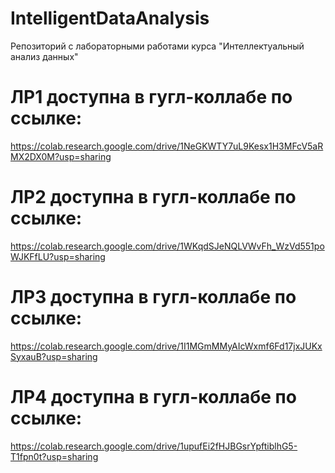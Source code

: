 # IntelligentDataAnalysis
Репозиторий с лабораторными работами курса "Интеллектуальный анализ данных"

# ЛР1 доступна в гугл-коллабе по ссылке: 
https://colab.research.google.com/drive/1NeGKWTY7uL9Kesx1H3MFcV5aRMX2DX0M?usp=sharing
# ЛР2 доступна в гугл-коллабе по ссылке: 
https://colab.research.google.com/drive/1WKqdSJeNQLVWvFh_WzVd551poWJKFfLU?usp=sharing
# ЛР3 доступна в гугл-коллабе по ссылке: 
https://colab.research.google.com/drive/1I1MGmMMyAIcWxmf6Fd17jxJUKxSyxauB?usp=sharing
# ЛР4 доступна в гугл-коллабе по ссылке: 
https://colab.research.google.com/drive/1upufEi2fHJBGsrYpftiblhG5-T1fpn0t?usp=sharing
